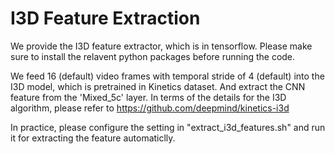 # I3D Feature Extraction
We provide the I3D feature extractor, which is in tensorflow. Please make sure to install the relavent python packages before running the code.

We feed 16 (default) video frames with temporal stride of 4 (default) into the I3D model, which is pretrained in Kinetics dataset. And extract the CNN feature from the 'Mixed_5c' layer. In terms of the details for the I3D algorithm, please refer to https://github.com/deepmind/kinetics-i3d

In practice, please configure the setting in "extract_i3d_features.sh" and run it for extracting the feature automaticlly. 
